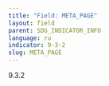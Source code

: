 ```yaml
---
title: "Field: META_PAGE"
layout: field
parent: SDG_INDICATOR_INFO
language: ru
indicator: 9-3-2
slug: META_PAGE
---
```

9.3.2